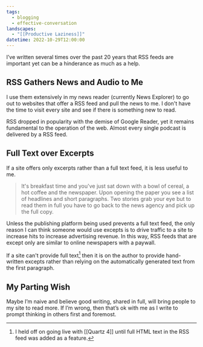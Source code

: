 ```yaml
---
tags:
  - blogging
  - effective-conversation
landscapes:
  - "[[Productive Laziness]]"
datetime: 2022-10-29T12:00:00
---
```

I’ve written several times over the past 20 years that RSS feeds are important yet can be a hinderance as much as a help.

## RSS Gathers News and Audio to Me
I use them extensively in my news reader (currently News Explorer) to go out to websites that offer a RSS feed and pull the news to me. I don't have the time to visit every site and see if there is something new to read.

RSS dropped in popularity with the demise of Google Reader, yet it remains fundamental to the operation of the web. Almost every single podcast is delivered by a RSS feed.

## Full Text over Excerpts
If a site offers only excerpts rather than a full text feed, it is less useful to me.

> It's breakfast time and you've just sat down with a bowl of cereal, a hot coffee and the newspaper. Upon opening the paper you see a list of headlines and short paragraphs. Two stories grab your eye but to read them in full you have to go back to the news agency and pick up the full copy.

Unless the publishing platform being used prevents a full text feed, the only reason I can think someone would use excepts is to drive traffic to a site to increase hits to increase advertising revenue. In this way, RSS feeds that are except only are similar to online newspapers with a paywall.

If a site can't provide full text[^1] then it is on the author to provide hand-written excepts rather than relying on the automatically generated text from the first paragraph.

## My Parting Wish
Maybe I’m naive and believe good writing, shared in full, will bring people to my site to read more. If I’m wrong, then that’s ok with me as I write to prompt thinking in others first and foremost.

[^1]: I held off on going live with [[Quartz 4]] until full HTML text in the RSS feed was added as a feature.